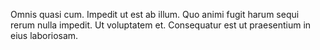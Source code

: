 Omnis quasi cum.
Impedit ut est ab illum.
Quo animi fugit harum sequi rerum nulla impedit.
Ut voluptatem et.
Consequatur est ut praesentium in eius laboriosam.